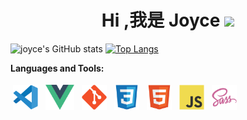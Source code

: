 <!-- <a href="" target="_blank"> Joyce </a> -->
<h1 align="center">Hi ,我是 Joyce <img
src="https://github.com/blackcater/blackcater/raw/main/images/Hi.gif" height="32" /></h1>

![joyce's GitHub stats](https://github-readme-stats.vercel.app/api?username=lcijoyce622&rank_icon=github&count_private=true&show_icons=true&theme=dark)
[![Top Langs](https://github-readme-stats.vercel.app/api/top-langs/?username=lcijoyce622&layout=compact)](https://github.com/lcijoyce622/github-readme-stats)



**Languages and Tools:**

<p>
  
<img src="https://raw.githubusercontent.com/lcijoyce622/lcijoyce/a11e1a05c8b4587119fa6d7240a2548dff2a9eb7/assets/vscode.svg" height="40" style="vertical-align:down; margin:4px" alt="vscode">
<img src="https://raw.githubusercontent.com/lcijoyce622/lcijoyce/a11e1a05c8b4587119fa6d7240a2548dff2a9eb7/assets/vue.svg" height="40" style="vertical-align:down; margin:4px" alt="vue">
<img src="https://raw.githubusercontent.com/lcijoyce622/lcijoyce/a11e1a05c8b4587119fa6d7240a2548dff2a9eb7/assets/git.svg" height="40" style="vertical-align:down; margin:4px" alt="git">
<img src="https://raw.githubusercontent.com/lcijoyce622/lcijoyce/a11e1a05c8b4587119fa6d7240a2548dff2a9eb7/assets/css3.svg" height="40" style="vertical-align:down; margin:4px" alt="css">
<img src="https://raw.githubusercontent.com/lcijoyce622/lcijoyce/a11e1a05c8b4587119fa6d7240a2548dff2a9eb7/assets/html5.svg" height="40" style="vertical-align:down; margin:4px" alt="html5">
<img src="https://raw.githubusercontent.com/lcijoyce622/lcijoyce/a11e1a05c8b4587119fa6d7240a2548dff2a9eb7/assets/javascript.svg" height="40" style="vertical-align:down; margin:4px" alt="javascript">
<img src="https://raw.githubusercontent.com/lcijoyce622/lcijoyce/a11e1a05c8b4587119fa6d7240a2548dff2a9eb7/assets/sass.svg" height="40" style="vertical-align:down; margin:4px" alt="sass">
</p>
